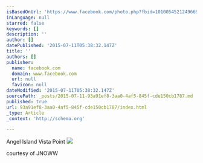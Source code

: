 ```yaml
---
isBasedOnUrl: 'https://www.facebook.com/photo.php?fbid=10100545212496696&set=t.29900102&type=3&theater'
inLanguage: null
starred: false
keywords: []
description: ''
author: []
datePublished: '2015-07-11T05:38:32.147Z'
title: ''
authors: []
publisher:
  name: facebook.com
  domain: www.facebook.com
  url: null
  favicon: null
dateModified: '2015-07-11T05:38:32.147Z'
sourcePath: _posts/2015-07-11-93a91ef8-3aa0-4af5-845f-cde150cb1787.md
published: true
url: 93a91ef8-3aa0-4af5-845f-cde150cb1787/index.html
_type: Article
_context: 'http://schema.org'

---
```

Angel Island Vista Point
![](https://scontent.fsnc1-1.fna.fbcdn.net/hphotos-ash2/v/t1.0-9/556451_10100545212496696_552016587_n.jpg?oh=a24c56dc5d2a92133d51e569ae8453ee&oe=5617B65A)

courtesy of JNOWW